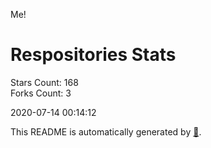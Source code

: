 Me!

# Respositories Stats
Stars Count: 168  
Forks Count: 3

2020-07-14 00:14:12  

This README is automatically generated by [🐰](https://github.com/rnitta/rnitta).
